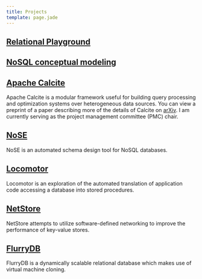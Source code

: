 ```yaml
---
title: Projects
template: page.jade
---
```


## [Relational Playground](/projects/relational-playground/)

## [NoSQL conceptual modeling](/projects/eson/)

## [Apache Calcite](https://calcite.apache.org)

Apache Calcite is a modular framework useful for building query processing and optimization systems over heterogeneous data sources.
You can view a preprint of a paper describing more of the details of Calcite on [arXiv](https://arxiv.org/abs/1802.10233).
I am currently serving as the project management committee (PMC) chair.

## [NoSE](/projects/NoSE/)

NoSE is an automated schema design tool for NoSQL databases.

## [Locomotor](/projects/locomotor/)

Locomotor is an exploration of the automated translation of application code accessing a database into stored procedures.

## [NetStore](https://cs.uwaterloo.ca/~xcui/projects/netstore/)

NetStore attempts to utilize software-defined networking to improve the performance of key-value stores.

## [FlurryDB](http://sysweb.cs.toronto.edu/publications/254)

FlurryDB is a dynamically scalable relational database which makes use of virtual machine cloning.

